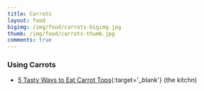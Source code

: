 ```yaml
---
title: Carrots
layout: food
bigimg: /img/food/carrots-bigimg.jpg
thumb: /img/food/carrots-thumb.jpg
comments: true
---
```


### Using Carrots

- [5 Tasty Ways to Eat Carrot Tops](http://www.thekitchn.com/5-ways-to-eat-carrot-tops-183415){:target='_blank'} (the kitchn)



